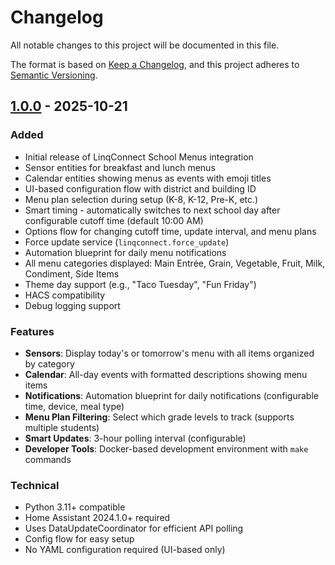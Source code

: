 # Changelog

All notable changes to this project will be documented in this file.

The format is based on [Keep a Changelog](https://keepachangelog.com/en/1.0.0/),
and this project adheres to [Semantic Versioning](https://semver.org/spec/v2.0.0.html).

## [1.0.0] - 2025-10-21

### Added
- Initial release of LinqConnect School Menus integration
- Sensor entities for breakfast and lunch menus
- Calendar entities showing menus as events with emoji titles
- UI-based configuration flow with district and building ID
- Menu plan selection during setup (K-8, K-12, Pre-K, etc.)
- Smart timing - automatically switches to next school day after configurable cutoff time (default 10:00 AM)
- Options flow for changing cutoff time, update interval, and menu plans
- Force update service (`linqconnect.force_update`)
- Automation blueprint for daily menu notifications
- All menu categories displayed: Main Entrée, Grain, Vegetable, Fruit, Milk, Condiment, Side Items
- Theme day support (e.g., "Taco Tuesday", "Fun Friday")
- HACS compatibility
- Debug logging support

### Features
- **Sensors**: Display today's or tomorrow's menu with all items organized by category
- **Calendar**: All-day events with formatted descriptions showing menu items
- **Notifications**: Automation blueprint for daily notifications (configurable time, device, meal type)
- **Menu Plan Filtering**: Select which grade levels to track (supports multiple students)
- **Smart Updates**: 3-hour polling interval (configurable)
- **Developer Tools**: Docker-based development environment with `make` commands

### Technical
- Python 3.11+ compatible
- Home Assistant 2024.1.0+ required
- Uses DataUpdateCoordinator for efficient API polling
- Config flow for easy setup
- No YAML configuration required (UI-based only)

[1.0.0]: https://github.com/coltoneshaw/homeassistant-linqconnect/releases/tag/v1.0.0
